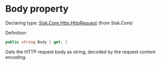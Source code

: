 <!--

Copyrights 2023 Sisk Framework - CypherPotato
Published under MIT license

!!! DO NOT EDIT THIS FILE !!!
This file was generated by a tool in the Sisk package. To edit the information in this documentation,
edit the XML documentation present in the Sisk source code.

-->


# Body property

Declaring type: [Sisk.Core.Http.HttpRequest](/spec/Sisk.Core.Http.HttpRequest.md) (from Sisk.Core)


Definition:

```cs
public string Body { get; }
```

Gets the HTTP request body as string, decoded by the request content encoding.

